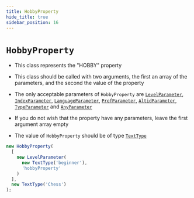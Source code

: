 ```yaml
---
title: HobbyProperty
hide_title: true
sidebar_position: 16
---
```


# `HobbyProperty`

* This class represents the "HOBBY" property

* This class should be called with two arguments, the first an array of the parameters, and the second the value of the property

* The only acceptable parameters of ```HobbyProperty``` are [`LevelParameter`](/documentation/parameters/levelparameter), [`IndexParameter`](/documentation/parameters/indexparameter), [`LanguageParameter`](/documentation/parameters/languageparameter), [`PrefParameter`](/documentation/parameters/prefparameter), [`AltidParameter`](/documentation/parameters/altidparameter), [`TypeParameter`](/documentation/parameters/typeparameter) and [`AnyParameter`](/documentation/parameters/anyparameter)

* If you do not wish that the property have any parameters, leave the first argument array empty

* The value of ```HobbyProperty``` should be of type [`TextType`](/documentation/values/texttype-and-textlisttype)

```js
new HobbyProperty(
  [
    new LevelParameter(
      new TextType('beginner'),
      'hobbyProperty'
    )
  ],
  new TextType('Chess')
);
```

